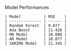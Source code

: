 Model Performances

    | Model          | MSE    |
    | -------------- | ------ |
    | Random Forest  | 9.877  |
    | Ada Boost      | 11.428 |
    | MA Model       | 10.080 |
    | AR Model       | 10.077 |
    | SARIMA Model   | 21.345 |
